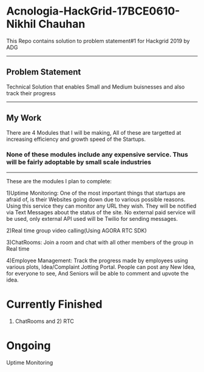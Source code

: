 # Acnologia-HackGrid-17BCE0610-Nikhil Chauhan
This Repo contains solution to problem statement#1 for Hackgrid 2019 by ADG
***
## Problem Statement

Technical Solution that enables Small and Medium buisnesses and also track their progress
***
## My Work

There are 4 Modules that I will be making, All of these are targetted at increasing efficiency and growth speed of the Startups.
### None of these modules include any expensive service. Thus will be fairly adoptable by small scale industries
---
These are the modules I plan to complete:

1)Uptime Monitoring: One of the most important things that startups are afraid of, is their Websites going down due to various possible reasons.
Using this service they can monitor any URL they wish. They will be notified via Text Messages about the status of the site.
No external paid service will be used, only external API used will be Twilio for sending messages.

2)Real time group video calling(Using AGORA RTC SDK)

3)ChatRooms: Join a room and chat with all other members of the group in Real time

4)Employee Management: Track the progress made by employees using various plots, Idea/Complaint Jotting Portal. People can post any New Idea, for everyone to see, And Seniors will be able to 
comment and upvote the idea.

# Currently Finished

1) ChatRooms and 2) RTC

# Ongoing
Uptime Monitoring

